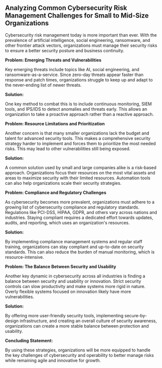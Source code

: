## **Analyzing Common Cybersecurity Risk Management Challenges for Small to Mid-Size Organizations**

Cybersecurity risk management today is more important than ever. With the prevalence of artificial intelligence, social engineering, ransomware, and other frontier attack vectors, organizations must manage their security risks to ensure a better security posture and business continuity. 



**Problem: Emerging Threats and Vulnerabilities**

Key emerging threats include topics like AI, social engineering, and ransomware-as-a-service. Since zero-day threats appear faster than response and patch times, organizations struggle to keep up and adapt to the never-ending list of newer threats. 

**Solution:** 

One key method to combat this is to include continuous monitoring, SIEM tools, and IPS/IDS to detect anomalies and threats early. This allows an organization to take a proactive approach rather than a reactive approach.



**Problem: Resource Limitations and Prioritization**

Another concern is that many smaller organizations lack the budget and talent for advanced security tools. This makes a comprehensive security strategy harder to implement and forces them to prioritize the most needed risks. This may lead to other vulnerabilities still being exposed. 

**Solution:**

A common solution used by small and large companies alike is a risk-based approach. Organizations focus their resources on the most vital assets and areas to maximize security with their limited resources. Automation tools can also help organizations scale their security strategies. 



**Problem: Compliance and Regulatory Challenges**

As cybersecurity becomes more prevalent, organizations must adhere to a growing list of cybersecurity compliance and regulatory standards. Regulations like PCI-DSS, HIPAA, GDPR, and others vary across nations and industries. Staying compliant requires a dedicated effort towards updates, audits, and reporting, which uses an organization's resources. 

**Solution:**

By implementing compliance management systems and regular staff training, organizations can stay compliant and up-to-date on security standards. This can also reduce the burden of manual monitoring, which is resource-intensive. 



**Problem: The Balance Between Security and Usability**

Another key dynamic in cybersecurity across all industries is finding a balance between security and usability or innovation. Strict security controls can slow productivity and make systems more rigid in nature. Overly flexible systems focused on innovation likely have more vulnerabilities. 

**Solution:**

By offering more user-friendly security tools, implementing secure-by-design infrastructure, and creating an overall culture of security awareness, organizations can create a more stable balance between protection and usability. 



**Concluding Statement:**

By using these strategies, organizations will be more equipped to handle the key challenges of cybersecurity and operability to better manage risks while remaining agile and innovative for growth. 


